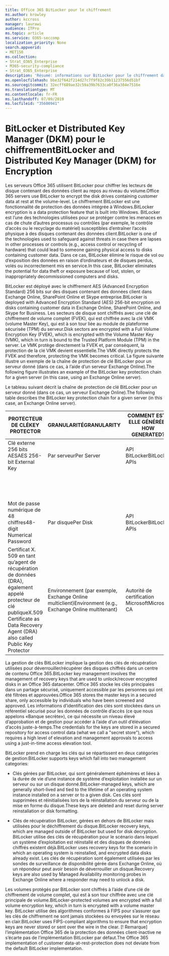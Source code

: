 ```yaml
---
title: Office 365 BitLocker pour le chiffrement
ms.author: krowley
author: kccross
manager: laurawi
audience: ITPro
ms.topic: article
ms.service: O365-seccomp
localization_priority: None
search.appverid:
- MET150
ms.collection:
- Strat_O365_Enterprise
- M365-security-compliance
- Strat_O365_Enterprise
description: 'Résumé: informations sur BitLocker pour le chiffrement dans le Cloud.'
ms.openlocfilehash: bbe32f642f214d27c7f9f82c39b11237556d51bf
ms.sourcegitcommit: 32ecff689ae32c59a39b7633ca0f36a304e7516e
ms.translationtype: MT
ms.contentlocale: fr-FR
ms.lasthandoff: 07/09/2019
ms.locfileid: "35600941"
---
```

# <a name="bitlocker-and-distributed-key-manager-dkm-for-encryption"></a><span data-ttu-id="135d7-103">BitLocker et Distributed Key Manager (DKM) pour le chiffrement</span><span class="sxs-lookup"><span data-stu-id="135d7-103">BitLocker and Distributed Key Manager (DKM) for Encryption</span></span>

<span data-ttu-id="135d7-104">Les serveurs Office 365 utilisent BitLocker pour chiffrer les lecteurs de disque contenant des données client au repos au niveau du volume.</span><span class="sxs-lookup"><span data-stu-id="135d7-104">Office 365 servers use BitLocker to encrypt the disk drives containing customer data at rest at the volume-level.</span></span> <span data-ttu-id="135d7-105">Le chiffrement BitLocker est une fonctionnalité de protection des données intégrée à Windows.</span><span class="sxs-lookup"><span data-stu-id="135d7-105">BitLocker encryption is a data protection feature that is built into Windows.</span></span> <span data-ttu-id="135d7-106">BitLocker est l’une des technologies utilisées pour se protéger contre les menaces en cas de chute d’autres processus ou contrôles (par exemple, le contrôle d’accès ou le recyclage du matériel) susceptibles d’entraîner l’accès physique à des disques contenant des données client.</span><span class="sxs-lookup"><span data-stu-id="135d7-106">BitLocker is one of the technologies used to safeguard against threats in case there are lapses in other processes or controls (e.g., access control or recycling of hardware) that could lead to someone gaining physical access to disks containing customer data.</span></span> <span data-ttu-id="135d7-107">Dans ce cas, BitLocker élimine le risque de vol ou d’exposition des données en raison d’ordinateurs et de disques perdus, volés ou incorrectement mis en service.</span><span class="sxs-lookup"><span data-stu-id="135d7-107">In this case, BitLocker eliminates the potential for data theft or exposure because of lost, stolen, or inappropriately decommissioned computers and disks.</span></span>

<span data-ttu-id="135d7-108">BitLocker est déployé avec le chiffrement AES (Advanced Encryption Standard) 256 bits sur des disques contenant des données client dans Exchange Online, SharePoint Online et Skype entreprise.</span><span class="sxs-lookup"><span data-stu-id="135d7-108">BitLocker is deployed with Advanced Encryption Standard (AES) 256-bit encryption on disks containing customer data in Exchange Online, SharePoint Online, and Skype for Business.</span></span> <span data-ttu-id="135d7-109">Les secteurs de disque sont chiffrés avec une clé de chiffrement de volume complet (FVEK), qui est chiffrée avec la clé VMK (volume Master Key), qui est à son tour liée au module de plateforme sécurisée (TPM) du serveur.</span><span class="sxs-lookup"><span data-stu-id="135d7-109">Disk sectors are encrypted with a Full Volume Encryption Key (FVEK), which is encrypted with the Volume Master Key (VMK), which in turn is bound to the Trusted Platform Module (TPM) in the server.</span></span> <span data-ttu-id="135d7-110">Le VMK protège directement la FVEK et, par conséquent, la protection de la clé VMK devient essentielle.</span><span class="sxs-lookup"><span data-stu-id="135d7-110">The VMK directly protects the FVEK and therefore, protecting the VMK becomes critical.</span></span> <span data-ttu-id="135d7-111">La figure suivante illustre un exemple de la chaîne de protection de clé BitLocker pour un serveur donné (dans ce cas, à l’aide d’un serveur Exchange Online).</span><span class="sxs-lookup"><span data-stu-id="135d7-111">The following figure illustrates an example of the BitLocker key protection chain for a given server (in this case, using an Exchange Online server).</span></span>

<span data-ttu-id="135d7-112">Le tableau suivant décrit la chaîne de protection de clé BitLocker pour un serveur donné (dans ce cas, un serveur Exchange Online).</span><span class="sxs-lookup"><span data-stu-id="135d7-112">The following table describes the BitLocker key protection chain for a given server (in this case, an Exchange Online server).</span></span>

| <span data-ttu-id="135d7-113">PROTECTEUR DE CLÉ</span><span class="sxs-lookup"><span data-stu-id="135d7-113">KEY PROTECTOR</span></span> | <span data-ttu-id="135d7-114">GRANULARITÉ</span><span class="sxs-lookup"><span data-stu-id="135d7-114">GRANULARITY</span></span> | <span data-ttu-id="135d7-115">COMMENT EST-ELLE GÉNÉRÉE?</span><span class="sxs-lookup"><span data-stu-id="135d7-115">HOW GENERATED?</span></span> | <span data-ttu-id="135d7-116">OÙ EST-IL STOCKÉ?</span><span class="sxs-lookup"><span data-stu-id="135d7-116">WHERE IS IT STORED?</span></span> | <span data-ttu-id="135d7-117">PROTÈGE</span><span class="sxs-lookup"><span data-stu-id="135d7-117">PROTECTION</span></span> |
|--------------------------------------------------------------------------------|-------------------------------------------------|----------------|-------------------------|--------------------------------------------------------------------------------------------------|
| <span data-ttu-id="135d7-118">Clé externe 256 bits AES</span><span class="sxs-lookup"><span data-stu-id="135d7-118">AES 256-bit External Key</span></span> | <span data-ttu-id="135d7-119">Par serveur</span><span class="sxs-lookup"><span data-stu-id="135d7-119">Per Server</span></span> | <span data-ttu-id="135d7-120">API BitLocker</span><span class="sxs-lookup"><span data-stu-id="135d7-120">BitLocker APIs</span></span> | <span data-ttu-id="135d7-121">TPM ou secrets secrets</span><span class="sxs-lookup"><span data-stu-id="135d7-121">TPM or Secret Safe</span></span> | <span data-ttu-id="135d7-122">Lockbox/contrôle d’accès</span><span class="sxs-lookup"><span data-stu-id="135d7-122">Lockbox / Access Control</span></span> |
|  |  |  | <span data-ttu-id="135d7-123">Registre du serveur de boîtes aux lettres</span><span class="sxs-lookup"><span data-stu-id="135d7-123">Mailbox Server Registry</span></span> | <span data-ttu-id="135d7-124">TPM chiffré</span><span class="sxs-lookup"><span data-stu-id="135d7-124">TPM encrypted</span></span> |
| <span data-ttu-id="135d7-125">Mot de passe numérique de 48 chiffres</span><span class="sxs-lookup"><span data-stu-id="135d7-125">48-digit Numerical Password</span></span> | <span data-ttu-id="135d7-126">Par disque</span><span class="sxs-lookup"><span data-stu-id="135d7-126">Per Disk</span></span> | <span data-ttu-id="135d7-127">API BitLocker</span><span class="sxs-lookup"><span data-stu-id="135d7-127">BitLocker APIs</span></span> | <span data-ttu-id="135d7-128">Active Directory</span><span class="sxs-lookup"><span data-stu-id="135d7-128">Active Directory</span></span> | <span data-ttu-id="135d7-129">Lockbox/contrôle d’accès</span><span class="sxs-lookup"><span data-stu-id="135d7-129">Lockbox / Access Control</span></span> |
| <span data-ttu-id="135d7-130">Certificat X. 509 en tant qu’agent de récupération de données (DRA), également appelé protecteur de clé publique</span><span class="sxs-lookup"><span data-stu-id="135d7-130">X.509 Certificate as Data Recovery Agent (DRA) also called Public Key Protector</span></span> | <span data-ttu-id="135d7-131">Environnement (par exemple, Exchange Online multiclient)</span><span class="sxs-lookup"><span data-stu-id="135d7-131">Environment (e.g., Exchange Online multitenant)</span></span> | <span data-ttu-id="135d7-132">Autorité de certification Microsoft</span><span class="sxs-lookup"><span data-stu-id="135d7-132">Microsoft CA</span></span> | <span data-ttu-id="135d7-133">Système de génération</span><span class="sxs-lookup"><span data-stu-id="135d7-133">Build System</span></span> | <span data-ttu-id="135d7-134">Aucun utilisateur ne dispose du mot de passe complet de la clé privée.</span><span class="sxs-lookup"><span data-stu-id="135d7-134">No one user has the full password to the private key.</span></span> <span data-ttu-id="135d7-135">Le mot de passe est sous protection physique.</span><span class="sxs-lookup"><span data-stu-id="135d7-135">The password is under physical protection.</span></span> |


<span data-ttu-id="135d7-136">La gestion de clés BitLocker implique la gestion des clés de récupération utilisées pour déverrouiller/récupérer des disques chiffrés dans un centre de contenu Office 365.</span><span class="sxs-lookup"><span data-stu-id="135d7-136">BitLocker key management involves the management of recovery keys that are used to unlock/recover encrypted disks in an Office 365 datacenter.</span></span> <span data-ttu-id="135d7-137">Office 365 stocke les clés principales dans un partage sécurisé, uniquement accessible par les personnes qui ont été filtrées et approuvées.</span><span class="sxs-lookup"><span data-stu-id="135d7-137">Office 365 stores the master keys in a secured share, only accessible by individuals who have been screened and approved.</span></span> <span data-ttu-id="135d7-138">Les informations d’identification des clés sont stockées dans un référentiel sécurisé pour les données de contrôle d’accès (ce que nous appelons «Banque secrète»), ce qui nécessite un niveau élevé d’approbation et de gestion pour accéder à l’aide d’un outil d’élévation d’accès juste-à-temps.</span><span class="sxs-lookup"><span data-stu-id="135d7-138">The credentials for the keys are stored in a secured repository for access control data (what we call a "secret store"), which requires a high level of elevation and management approvals to access using a just-in-time access elevation tool.</span></span>

<span data-ttu-id="135d7-139">BitLocker prend en charge les clés qui se répartissent en deux catégories de gestion:</span><span class="sxs-lookup"><span data-stu-id="135d7-139">BitLocker supports keys which fall into two management categories:</span></span>

- <span data-ttu-id="135d7-140">Clés gérées par BitLocker, qui sont généralement éphémères et liées à la durée de vie d’une instance de système d’exploitation installée sur un serveur ou sur un disque donné.</span><span class="sxs-lookup"><span data-stu-id="135d7-140">BitLocker-managed keys, which are generally short-lived and tied to the lifetime of an operating system instance installed on a server or to a given disk.</span></span> <span data-ttu-id="135d7-141">Ces clés sont supprimées et réinitialisées lors de la réinstallation du serveur ou de la mise en forme du disque.</span><span class="sxs-lookup"><span data-stu-id="135d7-141">These keys are deleted and reset during server reinstallation or disk formatting.</span></span>

- <span data-ttu-id="135d7-142">Clés de récupération BitLocker, gérées en dehors de BitLocker mais utilisées pour le déchiffrement du disque.</span><span class="sxs-lookup"><span data-stu-id="135d7-142">BitLocker recovery keys, which are managed outside of BitLocker but used for disk decryption.</span></span> <span data-ttu-id="135d7-143">BitLocker utilise des clés de récupération pour le scénario dans lequel un système d’exploitation est réinstallé et des disques de données chiffrés existent déjà.</span><span class="sxs-lookup"><span data-stu-id="135d7-143">BitLocker uses recovery keys for the scenario in which an operating system is reinstalled, and encrypted data disks already exist.</span></span> <span data-ttu-id="135d7-144">Les clés de récupération sont également utilisées par les sondes de surveillance de disponibilité gérée dans Exchange Online, où un répondeur peut avoir besoin de déverrouiller un disque.</span><span class="sxs-lookup"><span data-stu-id="135d7-144">Recovery keys are also used by Managed Availability monitoring probes in Exchange Online where a responder may need to unlock a disk.</span></span>

<span data-ttu-id="135d7-145">Les volumes protégés par BitLocker sont chiffrés à l’aide d’une clé de chiffrement de volume complet, qui est à son tour chiffrée avec une clé principale de volume.</span><span class="sxs-lookup"><span data-stu-id="135d7-145">BitLocker-protected volumes are encrypted with a full volume encryption key, which in turn is encrypted with a volume master key.</span></span> <span data-ttu-id="135d7-146">BitLocker utilise des algorithmes conformes à FIPS pour s’assurer que les clés de chiffrement ne sont jamais stockées ou envoyées sur le réseau en clair.</span><span class="sxs-lookup"><span data-stu-id="135d7-146">BitLocker uses FIPS-compliant algorithms to ensure that encryption keys are never stored or sent over the wire in the clear.</span></span> <span data-ttu-id="135d7-147">[! Remarque] l’implémentation Office 365 de la protection des données client-inactive ne s’écarte pas de l’implémentation BitLocker par défaut.</span><span class="sxs-lookup"><span data-stu-id="135d7-147">The Office 365 implementation of customer data-at-rest-protection does not deviate from the default BitLocker implementation.</span></span>